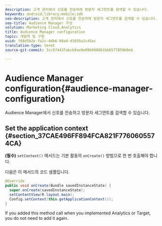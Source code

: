 ```yaml
---
description: 고객 관리에서 신호를 전송하여 방문자 세그먼트를 검색할 수 있습니다.
keywords: android;library;mobile;sdk
seo-description: 고객 관리에서 신호를 전송하여 방문자 세그먼트를 검색할 수 있습니다.
seo-title: Audience Manager 구성
solution: Marketing Cloud,Analytics
title: Audience Manager configuration
topic: 개발자 및 구현
uuid: f68d5b2e-fa2c-4db6-98ad-d1855a2c45ac
translation-type: tm+mt
source-git-commit: 3cc97443fabcb9ae9e09b998801bbb57785960e0

---
```



# Audience Manager configuration{#audience-manager-configuration}

Audience Manager에서 신호를 전송하고 방문자 세그먼트를 검색할 수 있습니다.

## Set the application context {#section_37CAE496FF894FCA821F7760605574CA}

**(필수)** `setContext()` 메서드는 기본 활동의 `onCreate()` 방법으로 한 번 호출해야 합니다.

다음은 이 메서드의 코드 샘플입니다.

```java
@Override 
public void onCreate(Bundle savedInstanceState) { 
  super.onCreate(savedInstanceState); 
  setContentView(R.layout.main); 
  Config.setContext(this.getApplicationContext()); 
}
```

If you added this method call when you implemented Analytics or Target, you do not need to add it again.
